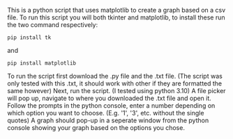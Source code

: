 This is a python script that uses matplotlib to create a graph based on a csv file.
To run this script you will both tkinter and matplotlib, to install these run the two command respectively:
```
pip install tk
```
and
```
pip install matplotlib
```

To run the script first download the .py file and the .txt file. (The script was only tested with this .txt, it should work with other if they are formatted the same however)
Next, run the script. (I tested using python 3.10)
A file picker will pop up, navigate to where you downloaded the .txt file and open it.
Follow the prompts in the python console, enter a number depending on which option you want to choose. (E.g. '1', '3', etc. without the single quotes)
A graph should pop-up in a seperate window from the python console showing your graph based on the options you chose.
